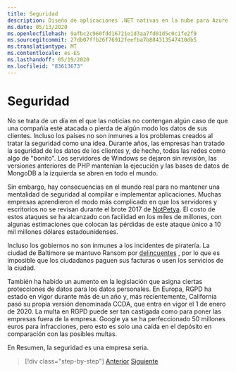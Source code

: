 ```yaml
---
title: Seguridad
description: Diseño de aplicaciones .NET nativas en la nube para Azure | Bursátil
ms.date: 05/13/2020
ms.openlocfilehash: 9afbc2c960fdd16721e1d3aa7fd01d5c0c1fe2f9
ms.sourcegitcommit: 27db07ffb26f76912feefba7b884313547410db5
ms.translationtype: MT
ms.contentlocale: es-ES
ms.lasthandoff: 05/19/2020
ms.locfileid: "83613673"
---
```

# <a name="security"></a>Seguridad

No se trata de un día en el que las noticias no contengan algún caso de que una compañía esté atacada o pierda de algún modo los datos de sus clientes. Incluso los países no son inmunes a los problemas creados al tratar la seguridad como una idea. Durante años, las empresas han tratado la seguridad de los datos de los clientes y, de hecho, todas las redes como algo de "bonito". Los servidores de Windows se dejaron sin revisión, las versiones anteriores de PHP mantenían la ejecución y las bases de datos de MongoDB a la izquierda se abren en todo el mundo.

Sin embargo, hay consecuencias en el mundo real para no mantener una mentalidad de seguridad al compilar e implementar aplicaciones. Muchas empresas aprendieron el modo más complicado en que los servidores y escritorios no se revisan durante el brote 2017 de [NotPetya](https://www.wired.com/story/notpetya-cyberattack-ukraine-russia-code-crashed-the-world/). El costo de estos ataques se ha alcanzado con facilidad en los miles de millones, con algunas estimaciones que colocan las pérdidas de este ataque único a 10 mil millones dólares estadounidenses.

Incluso los gobiernos no son inmunes a los incidentes de piratería. La ciudad de Baltimore se mantuvo Ransom por [delincuentes](https://www.vox.com/recode/2019/5/21/18634505/baltimore-ransom-robbinhood-mayor-jack-young-hackers) , por lo que es imposible que los ciudadanos paguen sus facturas o usen los servicios de la ciudad.

También ha habido un aumento en la legislación que asigna ciertas protecciones de datos para los datos personales. En Europa, RGPD ha estado en vigor durante más de un año y, más recientemente, California pasó su propia versión denominada CCDA, que entra en vigor el 1 de enero de 2020. La multa en RGPD puede ser tan castigada como para poner las empresas fuera de la empresa. Google ya se ha perfeccionado 50 millones euros para infracciones, pero esto es solo una caída en el depósito en comparación con las posibles multas.

En Resumen, la seguridad es una empresa seria.

>[!div class="step-by-step"]
>[Anterior](identity-server.md)
>[Siguiente](azure-security.md)
